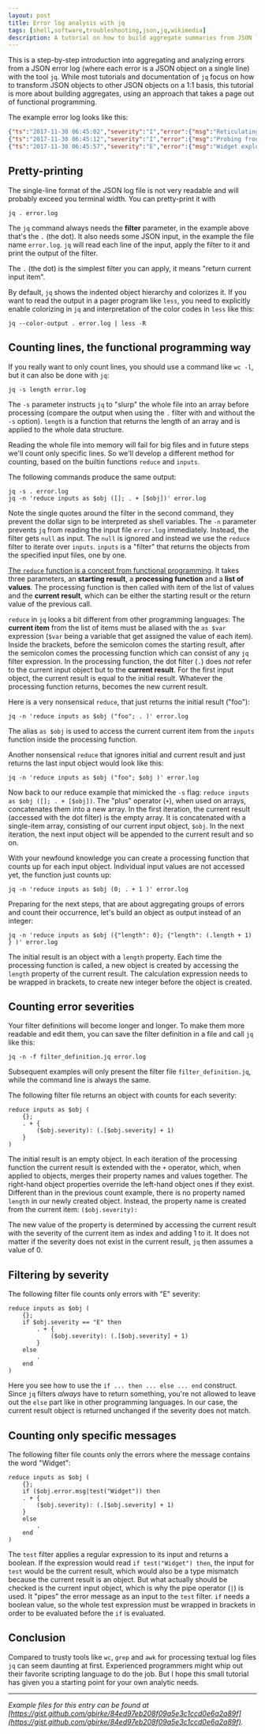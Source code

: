 ```yaml
---
layout: post
title: Error log analysis with jq
tags: [shell,software,troubleshooting,json,jq,wikimedia]
description: A tutorial on how to build aggregate summaries from JSON log files with jq.
---
```

This is a step-by-step introduction into aggregating and analyzing errors from a JSON error log (where each error is a JSON object on a single line) with the tool `jq`. While most tutorials and documentation of `jq` focus on how to transform JSON objects to other JSON objects on a 1:1 basis, this tutorial is more about building aggregates, using an  approach that takes a page out of functional programming.

The example error log looks like this:

```json
{"ts":"2017-11-30 06:45:02","severity":"I","error":{"msg":"Reticulating splines","splines":1}}
{"ts":"2017-11-30 06:45:12","severity":"I","error":{"msg":"Probing froobles","names":["frb23","frb42"]}}
{"ts":"2017-11-30 06:45:57","severity":"E","error":{"msg":"Widget exploded"}}
```

## Pretty-printing
The single-line format of the JSON log file is not very readable and will probably exceed you terminal width. You can pretty-print it with

    jq . error.log

The `jq` command always needs the **filter** parameter, in the example above that's the `.` (the dot). It also needs some JSON input, in the example the file name `error.log`. `jq` will read each line of the input, apply the filter to it and print the output of the filter.

The `.` (the dot) is the simplest filter you can apply, it means "return current input item".

By default, `jq` shows the indented object hierarchy and colorizes it. If you want to read the output in a pager program like `less`, you need to explicitly enable colorizing in `jq` and interpretation of the color codes in `less` like this:

    jq --color-output . error.log | less -R

## Counting lines, the functional programming way
If you really want to only count lines, you should use a command like `wc -l`, but it can also be done with `jq`:

    jq -s length error.log

The `-s` parameter instructs `jq` to "slurp" the whole file into an array before processing (compare the output when using the `.` filter with and without the `-s` option). `length` is a function that returns the length of an array and is applied to the whole data structure.

Reading the whole file into memory will fail for big files and in future steps we'll count only specific lines. So we'll develop a different method for counting, based on the builtin functions `reduce` and `inputs`.

The following commands produce the same output:

    jq -s . error.log
    jq -n 'reduce inputs as $obj ([]; . + [$obj])' error.log

Note the single quotes around the filter in the second command, they prevent the dollar sign to be interpreted as shell variables.
The `-n` parameter prevents `jq` from reading the input file `error.log` immediately. Instead, the filter gets `null` as input. The `null` is ignored and instead we use the `reduce` filter to iterate over `inputs`. `inputs` is a "filter" that returns the objects from the specified input files, one by one.

[The `reduce` function is a concept from functional programming](https://en.wikipedia.org/wiki/Fold_(higher-order_function)). It takes three parameters, an **starting result**, a **processing function** and a **list of values**. The processing function is then called with item of the list of values and the **current result**, which can be either the starting result or the return value of the previous call.

`reduce` in `jq` looks a bit different from other programming languages: The **current item** from the list of items must be aliased with the `as $var` expression (`$var` being a variable that get assigned the value of each item). Inside the brackets, before the semicolon comes the starting result, after the semicolon comes the processing function which can consist of any `jq` filter expression. In the processing function, the dot filter (`.`) does *not* refer to the current input object but to the **current result**. For the first input object, the current result is equal to the initial result. Whatever the processing function returns, becomes the new current result.

Here is a very nonsensical `reduce`, that just returns the initial result ("foo"):

    jq -n 'reduce inputs as $obj ("foo"; . )' error.log

The alias `as $obj` is used to access the current current item from the `inputs` function inside the processing function.

Another nonsensical `reduce` that ignores initial and current result and just returns the last input object would look like this:

    jq -n 'reduce inputs as $obj ("foo"; $obj )' error.log

Now back to our reduce example that mimicked the `-s` flag: `reduce inputs as $obj ([]; . + [$obj])`. The "plus" operator (`+`), when used on arrays, concatenates them into a new array. In the first iteration, the current result (accessed with the dot filter) is the empty array. It is concatenated with a single-item array, consisting of our current input object, `$obj`. In the next iteration, the next input object will be appended to the current result and so on.

With your newfound knowledge you can create a processing function that counts up for each input object. Individual input values are not accessed yet, the function just counts up:

    jq -n 'reduce inputs as $obj (0; . + 1 )' error.log

Preparing for the next steps, that are about aggregating groups of errors and count their occurrence, let's build an object as output instead of an integer:

    jq -n 'reduce inputs as $obj ({"length": 0}; {"length": (.length + 1) } )' error.log

The initial result is an object with a `length` property. Each time the processing function is called, a new object is created by accessing the `length` property of the current result. The calculation expression needs to be wrapped in brackets, to create new integer before the object is created.

## Counting error severities
Your filter definitions will become longer and longer. To make them more readable and edit them, you can save the filter definition in a file and call `jq` like this:

```console
jq -n -f filter_definition.jq error.log
```

Subsequent examples will only present the filter file `filter_definition.jq`, while the command line is always the same.

The following filter file returns an object with counts for each severity:

    reduce inputs as $obj (
        {};
        . + {
            ($obj.severity): (.[$obj.severity] + 1)
        }
    )

The initial result is an empty object. In each iteration of the processing function the current result is extended with the `+` operator, which, when applied to objects, merges their property names and values together. The right-hand object properties override the left-hand object ones if they exist. Different than in the previous count example, there is no property named `length` in our newly created object. Instead, the property name is created from the current item: `($obj.severity):`

The new value of the property is determined by accessing the current result with the severity of the current item as index and adding 1 to it. It does not matter if the severity does not exist in the current result, `jq` then assumes a value of 0.

## Filtering by severity
The following filter file counts only errors with "E" severity:

    reduce inputs as $obj (
        {};
        if $obj.severity == "E" then
            . + {
                ($obj.severity): (.[$obj.severity] + 1)
            }
        else
            .
        end
    )

Here you see how to use the `if ... then ... else ... end` construct. Since `jq` filters *always* have to return something, you're not allowed to leave out the `else` part like in other programming languages. In our case, the current result object is returned unchanged if the severity does not match.

## Counting only specific messages
The following filter file counts only the errors where the message contains the word "Widget":

    reduce inputs as $obj (
        {};
        if ($obj.error.msg|test("Widget")) then
        . + {
            ($obj.severity): (.[$obj.severity] + 1)
        }
        else
            .
        end
    )

The `test` filter applies a regular expression to its input and returns a boolean. If the expression would read `if test("Widget") then`, the input for `test` would be the current result, which would also be a type mismatch because the current result is an object. But what actually should be checked is the current input object, which is why the pipe operator (`|`) is used. It "pipes" the error message as an input to the `test` filter. `if` needs a boolean value, so the whole test expression must be wrapped in brackets in order to be evaluated before the `if` is evaluated.

## Conclusion
Compared to trusty tools like `wc`, `grep` and `awk` for processing textual log files `jq` can seem daunting at first. Experienced programmers might whip out their favorite scripting language to do the job. But I hope this small tutorial has given you a starting point for your own analytic needs.

---

*Example files for this entry can be found at [https://gist.github.com/gbirke/84ed97eb208f09a5e3c1ccd0e6a2a89f](https://gist.github.com/gbirke/84ed97eb208f09a5e3c1ccd0e6a2a89f).*
